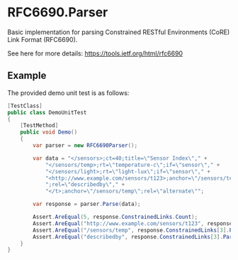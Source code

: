# RFC6690.Parser

Basic implementation for parsing Constrained RESTful Environments (CoRE) Link Format (RFC6690).

See here for more details: https://tools.ietf.org/html/rfc6690

## Example

The provided demo unit test is as follows:

```csharp
[TestClass]
public class DemoUnitTest
{
    [TestMethod]
    public void Demo()
    {
        var parser = new RFC6690Parser();

        var data = "</sensors>;ct=40;title=\"Sensor Index\"," +
            "</sensors/temp>;rt=\"temperature-c\";if=\"sensor\"," +
            "</sensors/light>;rt=\"light-lux\";if=\"sensor\"," +
            "<http://www.example.com/sensors/t123>;anchor=\"/sensors/temp\"" +
            ";rel=\"describedby\"," +
            "</t>;anchor=\"/sensors/temp\";rel=\"alternate\"";

        var response = parser.Parse(data);

        Assert.AreEqual(5, response.ConstrainedLinks.Count);
        Assert.AreEqual("http://www.example.com/sensors/t123", response.ConstrainedLinks[3].Link);
        Assert.AreEqual("/sensors/temp", response.ConstrainedLinks[3].Params["anchor"]);
        Assert.AreEqual("describedby", response.ConstrainedLinks[3].Params["rel"]);
    }
}
```